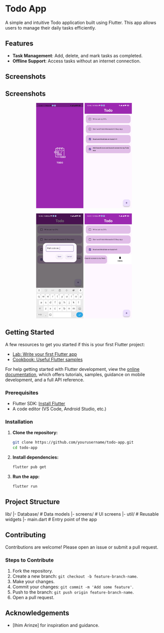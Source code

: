 # Todo App

A simple and intuitive Todo application built using Flutter.
This app allows users to manage their daily tasks efficiently.

## Features

- **Task Management**: Add, delete, and mark tasks as completed.
- **Offline Support**: Access tasks without an internet connection.

## Screenshots

## Screenshots

<p align="center">
  <img src="assets/screenshots/splash_screen.jpg" alt="Splash Screen" width="30%" />
  <img src="assets/screenshots/home.jpg" alt="Home Screen" width="30%" />
</p>
<p align="center">
  <img src="assets/screenshots/add_task_dialog.jpg" alt="Add Task Dialog" width="30%" />
  <img src="assets/screenshots/delete_task.jpg" alt="Delete Task" width="30%" />
</p>


## Getting Started

A few resources to get you started if this is your first Flutter project:

- [Lab: Write your first Flutter app](https://docs.flutter.dev/get-started/codelab)
- [Cookbook: Useful Flutter samples](https://docs.flutter.dev/cookbook)

For help getting started with Flutter development, view the
[online documentation](https://docs.flutter.dev/), which offers tutorials,
samples, guidance on mobile development, and a full API reference.

### Prerequisites

- Flutter SDK: [Install Flutter](https://flutter.dev/docs/get-started/install)
- A code editor (VS Code, Android Studio, etc.)

### Installation

1. **Clone the repository:**
    ```bash
    git clone https://github.com/yourusername/todo-app.git
    cd todo-app
    ```

2. **Install dependencies:**
    ```bash
    flutter pub get
    ```

3. **Run the app:**
    ```bash
    flutter run
    ```

## Project Structure

lib/
|- Database/ # Data models
|- screens/ # UI screens
|- util/ # Reusable widgets
|- main.dart # Entry point of the app


## Contributing

Contributions are welcome! Please open an issue or submit a pull request.

### Steps to Contribute

1. Fork the repository.
2. Create a new branch: `git checkout -b feature-branch-name`.
3. Make your changes.
4. Commit your changes: `git commit -m 'Add some feature'`.
5. Push to the branch: `git push origin feature-branch-name`.
6. Open a pull request.


## Acknowledgements
- [Ihim Arinze] for inspiration and guidance.
